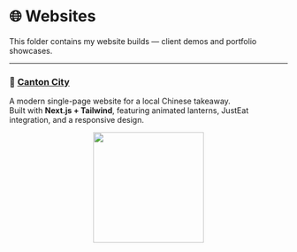 # 🌐 Websites  

This folder contains my website builds — client demos and portfolio showcases.  

---

### 🏮 [Canton City](./Canton%20City/site/README.md)  
A modern single-page website for a local Chinese takeaway.  
Built with **Next.js + Tailwind**, featuring animated lanterns, JustEat integration, and a responsive design.  

<p align="center">
  <img src="Canton City/site/public/images/hero.jpg" height="200"/>
</p>
